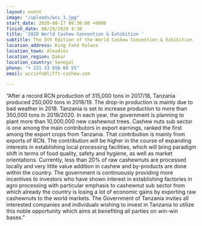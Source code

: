 ```yaml
---
layout: event
image: "/uploads/wcc_1.jpg"
start_date: 2020-08-17 09:30:00 +0000
finish_date: 08/20/2020 4:30
title: '2020 World Cashew Convention & Exhibition '
subtitle: The 5th Edition of the World Cashew Convention & Exhibition
location_address: King Fahd Palace
location_town: Almadies
location_region: Dakar
location_country: Senegal
phone: "+ 221 33 856 66 55"
email: wccinfo@lifft-cashew.com

---
```

“After a record RCN production of 315,000 tons in 2017/18, Tanzania produced 250,000 tons in 2018/19. The drop-in production is mainly due to bad weather in 2018. Tanzania is set to increase production to more than 350,000 tons in 2019/2020. In each year, the government is planning to plant more than 10,000,000 new cashewnut trees. Cashew nuts sub sector is one among the main contributors in export earnings, ranked the first among the export crops from Tanzania. That contribution is mainly from exports of RCN. The contribution will be higher in the course of expanding interests in establishing local processing facilities, which will bring paradigm shift in terms of food quality, safety and hygiene, as well as market orientations. Currently, less than 20% of raw cashewnuts are processed locally and very little value addition in cashew and by-products are done within the country. The government is continuously providing more incentives to investors who have shown interest in establishing factories in agro processing with particular emphasis to cashewnut sub sector from which already the country is losing a lot of economic gains by exporting raw cashewnuts to the world markets. The Government of Tanzania invites all interested companies and individuals wishing to invest in Tanzania to utilize this noble opportunity which aims at benefiting all parties on win-win bases.”